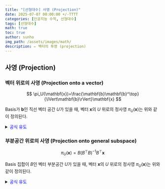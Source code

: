 ```yaml
---
title: "[선형대수] 사영 (Projection)"
date: 2025-07-07 00:00:00 +/-TTTT
categories: [인공지능 수학, 선형대수]
tags: [선형대수]
math: true
toc: true
author: sunho
img_path: /assets/images/math/
description: ✏️ 벡터의 투영 (projection)
---
```


## 사영 (Projection)

### 벡터 위로의 사영 (Projection onto a vector)

$$
\pi_U(\mathbf{x})=\frac{\mathbf{b}\mathbf{b}^\top}{\lVert\mathbf{b}\rVert}\mathbf{x}
$$

Basis가 $\mathbf{b}$인 직선 벡터 공간 $U$가 있을 때, 벡터 $\mathbf{x}$의 $U$ 위로의 정사영 $\pi_U(\mathbf{x})$는 위와 같이 정의된다.

<details>
<summary><font color='blue'>공식 유도</font></summary>
<div markdown="1">

1. $\pi_U(\mathbf{x})$는 $U$ 내의 벡터이기 때문에 $\mathbf{b}$의 상수배이다.

   $$
   \pi_U(\mathbf{x})=\lambda\mathbf{b}
   $$

2. $\mathbf{x}-\lambda\mathbf{b}$는 $\mathbf{b}$와 직교한다.

   $$\langle\mathbf{x}-\lambda\mathbf{b},\mathbf{b}\rangle=0\to \mathbf{x}^\top\mathbf{b}=\lambda\mathbf{b}^\top\mathbf{b}
   $$

3. 수식을 정리한다.
   
   $$
   \lambda=\frac{\mathbf{b}^\top\mathbf{x}}{\mathbf{b}^\top\mathbf{b}}~\to~\pi_U(\mathbf{x})=\frac{\mathbf{b}\mathbf{b}^\top}{\lVert\mathbf{b}\rVert}\mathbf{x}
   $$

</div>
</details>

### 부분공간 위로의 사영 (Projection onto general subspace)

$$
\pi_U(\mathbf{x})=B(B^\top B)^{-1}B^\top\mathbf{x}
$$

Basis 집합이 $B$인 벡터 부분공간 $U$가 있을 때, 벡터 $\mathbf{x}$의 $U$ 위로의 정사영 $\pi_U(\mathbf{x})$는 위와 같이 정의된다.

<details>
<summary><font color='blue'>공식 유도</font></summary>
<div markdown="1">

1. $\pi_U(\mathbf{x})$는 $U$ 내의 벡터이기 때문에 basis들의 선형 결합으로 표현될 수 있다.

   $$
   \pi_U(\mathbf{x})=\lambda_1\mathbf{b}_1+\cdots+\lambda_m\mathbf{b}_m=B\boldsymbol\lambda
   $$

2. $\mathbf{x}-\pi_U(\mathbf{x})$는 $U$의 basis들과 직교한다.

   $$
   \langle\mathbf{x}-\pi_U(\mathbf{x}),\mathbf{b}_1\rangle=0
   \\
   \vdots
   \\
   \langle\mathbf{x}-\pi_U(\mathbf{x}),\mathbf{b}_m\rangle=0
   $$

3. 위의 수식을 행렬로 표현한다.

   $$
   \langle\mathbf{x}-B\boldsymbol\lambda,B\rangle=0
   \to
   \mathbf{x}^\top B=(B\boldsymbol\lambda)^\top B
   $$
   
4. 수식을 정리한다.

   $$
   \boldsymbol\lambda=(B^\top B)^{-1}B^\top\mathbf{x}~\to~\pi_U(\mathbf{x})=B(B^\top B)^{-1}B^\top\mathbf{x}
   $$

</div>
</details>
